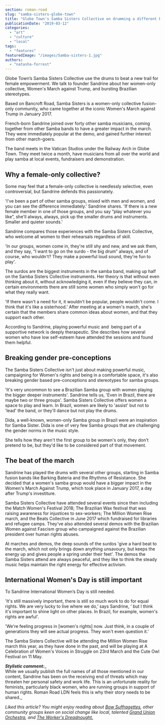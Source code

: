 ```yaml
---
section: roman-road
slug: "samba-sisters-globe-town"
title: "Globe Town's Samba Sisters Collective on drumming a different beat"
publicationDate: "2019-03-12"
categories: 
  - "art"
  - "culture"
  - "local"
tags: 
  - "features"
featuredImage: "/images/Samba-sisters-1.jpg"
authors: 
  - "natasha-forrest"
---
```


Globe Town’s Samba Sisters Collective use the drums to beat a new trail for female empowerment. We talk to founder Sandrine about her women-only collective, Women's March against Trump, and bursting Brazilian stereotypes.

Based on Bancroft Road, Samba Sisters is a women-only collective fusion-only community, who came together at the iconic Women's March against Trump in January 2017.

French-born Sandrine joined over forty other samba musicians, coming together from other Samba bands to have a greater impact in the march. They were immediately popular at the demo, and gained further interest from other march-goers.

The band meets in the Vatican Studios under the Railway Arch in Globe Town. They meet twice a month, have musicians from all over the world and play samba at local events, fundraisers and demonstration.

## Why a female-only collective?

Some may feel that a female-only collective is needlessly selective, even controversial, but Sandrine defends this passionately.

'I've been a part of other samba groups, mixed with men and women, and you can see the difference immediately.' Sandrine shares. 'If there is a new female member in one of those groups, and you say “play whatever you like”, she'll always, always, pick up the smaller drums and instruments. Smaller and quieter sounds.'

Sandrine compares those experiences with the Samba Sisters Collective, who welcome all women to their rehearsals regardless of skill.

'In our groups, women come in, they're still shy and new, and we ask them, and they say, “I want to go on the surdo - the big drum” always, and of course, who wouldn't? They make a powerful loud sound, they're fun to play'.

The surdos are the biggest instruments in the samba band, making up half on the Samba Sisters Collective instruments. Her theory is that without even thinking about it, without acknowledging it, even if they believe they can, in certain environments there are still some women who simply won't go for what they really want.

'If there wasn't a need for it, it wouldn't be popular, people wouldn't come. I think that it's like a sisterhood.' After meeting at a women's march, she's certain that the members share common ideas about women, and that they support each other.

According to Sandrine, playing powerful music and  being part of a supportive network is deeply therapeutic. She describes how several women who have low self-esteem have attended the sessions and found them helpful.

## Breaking gender pre-conceptions

The Samba Sisters Collective isn't just about making powerful music, campaigning for Women's rights and being in a comfortable space, it's also breaking gender based pre-conceptions and stereotypes for samba groups.

'It's very uncommon to see a Brazilian Samba group with women playing the bigger deeper instruments'. Sandrine tells us, 'Even in Brazil, there are maybe two or three groups'. Samba Sisters Collective offers women a space to play and learn. In Brazil, women are likely to 'assist' but not to 'lead' the band, or they'll dance but not play the drums.

Dida, a well-known, women-only Samba group in Brazil were an inspiration for Samba Sister. Dida is one of very few Samba groups that are challenging the gender norms in the music style.

She tells how they aren't the first group to be women's only, they don't pretend to be, but they'd like to be considered part of that movement.

## The beat of the march

Sandrine has played the drums with several other groups, starting in Samba fusion bands like Barking Bateria and the Rhythms of Resistance. She decided that a women's samba group would have a bigger impact in the Women's March Against Trump, which took place in January 2017, a day after Trump's investiture.

Samba Sisters Collective have attended several events since then including the Match Women's Festival 2018; The Brazilian Wax festival that was raising awareness for injustices to sex-workers; The Million Women Rise march, and the Beats Collective in June 2017 which fundraised for libraries and refugee camps. They've also attended several demos with the Brazilian Women against Fascism group who campaigned against the Brazilian president over human rights abuses.

At marches and demos, the deep sounds of the surdos 'give a hard beat to the march, which not only brings down anything unsavoury, but keeps the energy up and gives people a spring under their feet'. The demos the Samba Sisters attend are always peaceful, and they like to think the steady music helps maintain the right energy for effective activism.

## International Women's Day is still important

To Sandrine International Women’s Day is still needed.

'It's still massively important, there is still so much work to do for equal rights. We are very lucky to live where we do,’ says Sandrine, ‘ but I think it's important to shine light on other places. In Brazil, for example, women's rights are awful'.

'We're feeling progress in \[women's rights\] now. Just think, in a couple of generations they will see actual progress. They won't even question it.'

The Samba Sisters Collective will be attending the Million Women Rise march this year, as they have done in the past, and will be playing at A Celebration of Women's Voices in Struggle on 23rd March and the Cute Owl Festival on 11 May.

**_Stylistic comment:_**_  
While we usually publish the full names of all those mentioned in our content, Sandrine has been on the receiving end of threats which may threaten her personal safety and work life. This is an unfortunate reality for feminists, particularly black women, who are running groups in support of human rights. Roman Road LDN feels this is why their story needs to be shared._

_Liked this article? You might enjoy reading about_ [_Bow Suffragettes_](https://romanroadlondon.com/bows-suffragette-secrets-sylvia-pankhurst-east-end-suffrage/)_, other community groups keen on social change like local, talented_ [_Grand Union Orchestra_](https://romanroadlondon.com/grand-union-orchestra-bethnal-green/)_, and_ [_The Worker's Dreadnought._](https://romanroadlondon.com/sylvia-pankhurst-womens-workers-dreadnought-newspaper-bow/)


